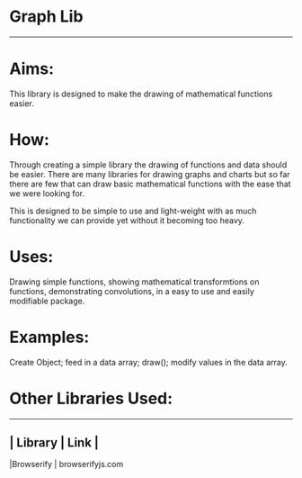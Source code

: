 # Graph Lib

-----------

# Aims:
This library is designed to make the drawing of mathematical functions easier.

# How: 
Through creating a simple library the drawing of functions and data should be easier. There are
many libraries for drawing graphs and charts but so far there are few that can draw basic mathematical
functions with the ease that we were looking for. 

This is designed to be simple to use and light-weight with as much functionality we can provide
yet without it becoming too heavy.

# Uses:
Drawing simple functions, showing mathematical transformtions on functions, demonstrating convolutions, 
in a easy to use and easily modifiable package. 

# Examples:
Create Object; feed in a data array; draw(); modify values in the data array.

# Other Libraries Used:
----------------------
|  Library  |  Link  |
----------------------
|Browserify | browserifyjs.com 

